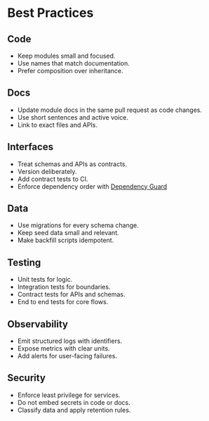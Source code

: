 # Best Practices

## Code
- Keep modules small and focused.
- Use names that match documentation.
- Prefer composition over inheritance.

## Docs
- Update module docs in the same pull request as code changes.
- Use short sentences and active voice.
- Link to exact files and APIs.

## Interfaces
- Treat schemas and APIs as contracts.
- Version deliberately.
- Add contract tests to CI.
- Enforce dependency order with [Dependency Guard](../references/dependency-guard.md)


## Data
- Use migrations for every schema change.
- Keep seed data small and relevant.
- Make backfill scripts idempotent.

## Testing
- Unit tests for logic.
- Integration tests for boundaries.
- Contract tests for APIs and schemas.
- End to end tests for core flows.

## Observability
- Emit structured logs with identifiers.
- Expose metrics with clear units.
- Add alerts for user-facing failures.

## Security
- Enforce least privilege for services.
- Do not embed secrets in code or docs.
- Classify data and apply retention rules.
